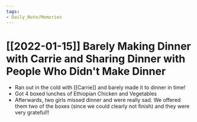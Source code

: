 ```yaml
---
tags:
- Daily_Note/Memories
---
```


# [[2022-01-15]] Barely Making Dinner with Carrie and Sharing Dinner with People Who Didn't Make Dinner



- Ran out in the cold with [[Carrie]] and barely made it to dinner in time!
- Got 4 boxed lunches of Ethiopian Chicken and Vegetables
- Afterwards, two girls missed dinner and were really sad. We offered them two of the boxes (since we could clearly not finish) and they were very grateful!!